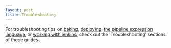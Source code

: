 ```yaml
---
layout: post
title: Troubleshooting
---
```


For troubleshooting tips on [baking](baking_images.md), [deploying](deploying.md), [the pipeline expression language](expression_language.md), or [working with jenkins](working_with_jenkins.md), check out the 'Troubleshooting' sections of those guides.
